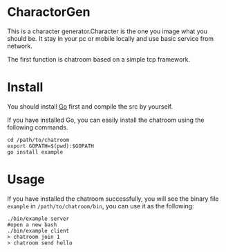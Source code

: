 # CharactorGen
This is a character generator.Character is the one you image what you should be. It stay in your pc or mobile locally and use basic service from network.

The first function is chatroom based on a simple tcp framework.

# Install
You should install [Go](http://godoc.golangtc.com/doc/install) first and compile the src by yourself.

If you have installed Go, you can easily install the chatroom using the following commands.
```
cd /path/to/chatroom
export GOPATH=$(pwd):$GOPATH
go install example
```

# Usage
If you have installed the chatroom successfully, you will see the binary file `example` in
`/path/to/chatroom/bin`, you can use it as the following:
```
./bin/example server
#open a new bash
./bin/example client
> chatroom join 1
> chatroom send hello
```
